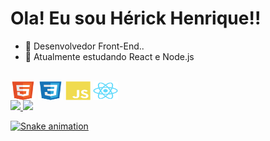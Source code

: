 # Ola! Eu sou Hérick Henrique!!

- 🔭 Desenvolvedor Front-End..
- 🌱 Atualmente estudando React e Node.js

<div style="display: inline_block"><br>
  <img align="center" alt="HTML" height="30" width="40" src="https://raw.githubusercontent.com/devicons/devicon/master/icons/html5/html5-original.svg">
  <img align="center" alt="CSS" height="30" width="40" src="https://raw.githubusercontent.com/devicons/devicon/master/icons/css3/css3-original.svg">
  <img align="center" alt="Js" height="30" width="40" src="https://raw.githubusercontent.com/devicons/devicon/master/icons/javascript/javascript-plain.svg">
  <img align="center" alt="React" height="30" width="40" src="https://raw.githubusercontent.com/devicons/devicon/master/icons/react/react-original.svg">
  <span></span> 
</div>
<div>
  <a href="https://github.com/HerickHenriqueSS">
  <img height="170em" src="https://github-readme-stats.vercel.app/api/top-langs/?username=HerickHenriqueSS&layout=compact&langs_count=7&theme=dracula"/>
  <img height="170em" src="https://github-readme-stats.vercel.app/api?username=HerickHenriqueSS&show_icons=true&theme=dracula&include_all_commits=true&count_private=true"/>
    
</div>

![Snake animation](https://github.com/HerickHenriqueSS/HerickHneriuqeSS/blob/output/github-contribution-grid-snake.svg)
